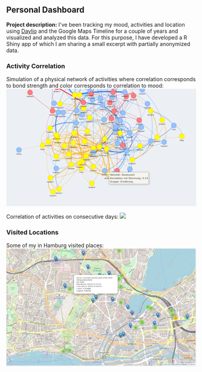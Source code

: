 ## Personal Dashboard

**Project description:** I've been tracking my mood, activities and location using [Daylio](https://daylio.net/) and the Google Maps Timeline for a couple of years and visualized and analyzed this data. For this purpose, I have developed a R Shiny app of which I am sharing a small excerpt with partially anonymized data.

### Activity Correlation

Simulation of a physical network of activities where correlation corresponds to bond strength and color corresponds to correlation to mood:
<img src="images/personal_dashboard/Netzwerk.png?raw=true"/>

Correlation of activities on consecutive days:
<img src="images/personal_dashboard/Korrelation Aktivität Folgetag.png?raw=true"/>

### Visited Locations

Some of my in Hamburg visited places:
<img src="images/personal_dashboard/Besuche Hamburg Laeiszhalle.png?raw=true"/>
